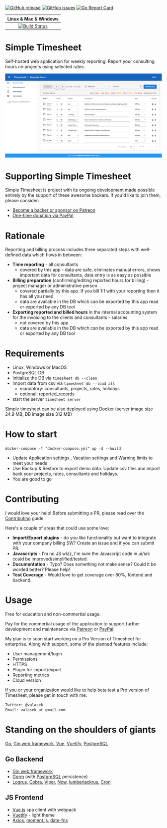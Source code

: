 [![GitHub release](https://img.shields.io/github/release-pre/valasek/timesheet.svg)](https://github.com/valasek/timesheet/releases)
[![GitHub issues](https://img.shields.io/github/issues/valasek/timesheet.svg)](https://github.com/valasek/timesheet/issues)
[![Go Report Card](https://goreportcard.com/badge/github.com/valasek/timesheet)](https://goreportcard.com/report/github.com/valasek/timesheet)


| **Linux & Mac & Windows** |
| :-----------------------: |
| [![Build Status](https://travis-ci.org/valasek/timesheet.svg?branch=master)](https://travis-ci.org/valasek/timesheet) |

# Simple Timesheet

Self-hosted web application for weekly reporting. Report your consulting hours on projects using selected rates.

![Screencast](screenshots/screencast.gif?raw=true "Screencast")

# Supporting Simple Timesheet

Simple Timesheet is project with its ongoing development made possible entirely by the support of these awesome backers. If you'd like to join them, please consider:

- [Become a backer or sponsor on Patreon](https://www.patreon.com/valasek)
- [One-time donation via PayPal](https://paypal.me/StanislavValasek)

# Rationale

Reporting and billing process includes three separated steps with well-defined data which flows in between:
* **Time reporting** - all consultants
  * covered by this app - data are safe, eliminates manual errors, shows important data for consultants, data entry is as easy as possible
* **Billing preparation** (confirming/editing reported hours for billing) - project manager or administrative person
  * covered partially by this app. If you bill 1:1 with your reporting then it has all you need
  * data are available in the DB which can be exported by this app read or exported by any DB tool
* **Exporting reported and billed hours** in the internal accounting system for the invoicing to the clients and consultants - salaries
  * not covered by this app
  * data are available in the DB which can be exported by this app read or exported by any DB tool

# Requirements

- Linux, Windows or MacOS
- PostgreSQL DB
- Initialize the DB via `timesheet db --clean`
- Import data from csv via `timesheet db --load all`
  - mandatory: consultants, projects, rates, holidays
  - optional: reported_records
- start the server `timesheet server`

Simple timesheet can be also deployed using Docker (server image size 24.9 MB, DB image size 312 MB)

# How to start

`docker-compose -f "docker-compose.yml" up -d --build`
- Update Application settings , Vacation settings and Warning limits to meet your needs
- Use Backup & Restore to export demo data. Update csv files and import back your projects, rates, consultants and holidays.
- You are good to go 


# Contributing

I would love your help! Before submitting a PR, please read over the [Contributing](CONTRIBUTING.md) guide.

Here's a couple of areas that could use some love:

* **Import/Export plugins** - do you like functionality but want to integrate with your company billing SW? Create an issue and if you can submit PR.
* **Javascripts** - I'm no JS wizz, I'm sure the Javascript code in ui/src could be improved/simplified/tested.  
* **Documentation** - Typo? Does something not make sense? Could it be worded better? Please help!
* **Test Coverage** - Would love to get coverage over 80%, fontend and backend.


# Usage

Free for education and non-commertial usage.

Pay for the commertial usage of the application to support further development and maintenance via
<a href="https://www.patreon.com/valasek">Patreon</a> or <a href="https://paypal.me/StanislavValasek">PayPal</a>.

My plan is to soon start working on a Pro Version of Timesheet for enterprise. Along with support, some of the planned features include:

* User management/login
* Permissions
* HTTPS
* Plugin for import/export 
* Reporting metrics
* Cloud version

If you or your organization would like to help beta test a Pro version of Timesheet, please get in touch with me:

    Twitter: @valasek
    Email: valasek at gmail.com

# Standing on the shoulders of giants

[Go](https://golang.org/), [Gin web framework](https://github.com/gin-gonic), [Vue](https://vuejs.org/), [Vuetify](https://vuetifyjs.com/en/), [PostgreSQL](https://www.postgresql.org/)

## Go Backend

- [Gin web framework](https://github.com/gin-gonic)
- [Gorm](https://github.com/jinzhu/gorm) (with [PostgreSQL](https://www.postgresql.org/) persistence)
- [Logrus](https://github.com/sirupsen/logrus), [Cobra](https://github.com/spf13/cobra), [Viper](https://github.com/spf13/viper), [Now](https://github.com/jinzhu/now), [lumberjackrus](https://github.com/orandin/lumberjackrus), [Cron](https://github.com/robfig/cron)

## JS Frontend

- [Vue.js](https://vuejs.org/) spa client with webpack
- [Vuetify](https://vuetifyjs.com/en/) - light theme
- [Axios](https://github.com/axios/axios), [moment.js](http://momentjs.com/), [date-fns](https://date-fns.org/)
